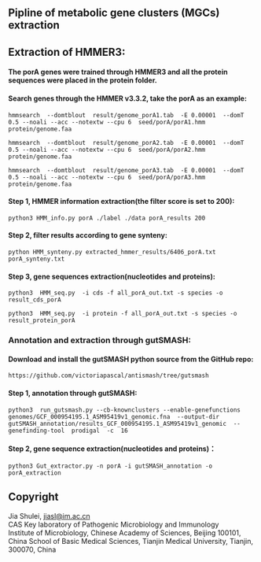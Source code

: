 ## Pipline of metabolic gene clusters (MGCs) extraction

## Extraction of HMMER3:
#### The porA genes were trained through HMMER3 and all the protein sequences were placed in the protein folder.
#### Search genes through the HMMER v3.3.2, take the porA as an example:
```
hmmsearch  --domtblout  result/genome_porA1.tab  -E 0.00001  --domT 0.5 --noali --acc --notextw --cpu 6  seed/porA/porA1.hmm   protein/genome.faa
```
```
hmmsearch  --domtblout  result/genome_porA2.tab  -E 0.00001  --domT 0.5 --noali --acc --notextw --cpu 6  seed/porA/porA2.hmm  protein/genome.faa
```
```
hmmsearch  --domtblout  result/genome_porA3.tab  -E 0.00001  --domT 0.5 --noali --acc --notextw --cpu 6  seed/porA/porA3.hmm  protein/genome.faa
```
#### Step 1, HMMER information extraction(the filter score is set to 200):
```
python3 HMM_info.py porA ./label ./data porA_results 200
```
#### Step 2, filter results according to gene synteny:
```
python HMM_synteny.py extracted_hmmer_results/6406_porA.txt porA_synteny.txt
```
#### Step 3, gene sequences extraction(nucleotides and proteins):
```
python3  HMM_seq.py  -i cds -f all_porA_out.txt -s species -o result_cds_porA
```
```
python3  HMM_seq.py  -i protein -f all_porA_out.txt -s species -o result_protein_porA
```

### Annotation and extraction through gutSMASH:
#### Download and install the gutSMASH python source from the GitHub repo: 
```
https://github.com/victoriapascal/antismash/tree/gutsmash
```
#### Step 1, annotation through gutSMASH:
```
python3  run_gutsmash.py --cb-knownclusters --enable-genefunctions  genomes/GCF_000954195.1_ASM95419v1_genomic.fna  --output-dir  gutSMASH_annotation/results_GCF_000954195.1_ASM95419v1_genomic  --genefinding-tool  prodigal  -c  16
```
#### Step 2, gene sequence extraction(nucleotides and proteins)：
```
python3 Gut_extractor.py -n porA -i gutSMASH_annotation -o porA_extraction
```


## Copyright
Jia Shulei, jiasl@im.ac.cn  
CAS Key laboratory of Pathogenic Microbiology and Immunology  
Institute of Microbiology, Chinese Academy of Sciences, Beijing 100101, China
School of Basic Medical Sciences, Tianjin Medical University, Tianjin, 300070, China
